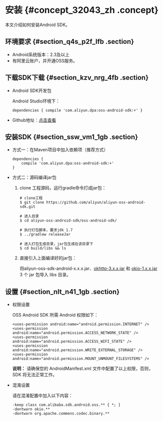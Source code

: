 # 安装 {#concept_32043_zh .concept}

本文介绍如何安装Android SDK。

## 环境要求 {#section_q4s_p2f_lfb .section}

-   Android系统版本：2.3及以上
-   有阿里云账户，并开通OSS服务。

## 下载SDK下载 {#section_kzv_nrg_4fb .section}

-   Android SDK开发包

    Android Studio环境下：

    ```
    dependencies { compile 'com.aliyun.dpa:oss-android-sdk:+' }
    ```

-   Github地址：[点击查看](https://github.com/aliyun/aliyun-oss-android-sdk) 

## 安装SDK {#section_ssw_vm1_1gb .section}

-   方式一：在Maven项目中加入依赖项（推荐方式）

    ```
    dependencies {
    	compile 'com.aliyun.dpa:oss-android-sdk:+'
    }
    
    ```

-   方式二：源码编译jar包
    1.  clone 工程源码，运行gradle命令打成jar包：

        ```
        # clone工程
        $ git clone https://github.com/aliyun/aliyun-oss-android-sdk.git
        
        # 进入目录
        $ cd aliyun-oss-android-sdk/oss-android-sdk/
        
        # 执行打包脚本，要求jdk 1.7
        $ ../gradlew releaseJar
        
        # 进入打包生成目录，jar包生成在该目录下
        $ cd build/libs && ls
        
        ```

    2.  直接引入上面编译好的jar包：

        将aliyun-oss-sdk-android-x.x.x.jar、[okhttp-3.x.x.jar](http://http://square.github.io/okhttp/) 和 [okio-1.x.x.jar](https://search.maven.org/remote_content?g=com.squareup.okio&a=okio&v=LATEST) 3 个 jar 包导入 libs 目录。


## 设置 {#section_nlt_n41_1gb .section}

-   权限设置

    OSS Android SDK 所需 Android 权限如下：

    ```
    <uses-permission android:name="android.permission.INTERNET" />
    <uses-permission android:name="android.permission.ACCESS_NETWORK_STATE" />
    <uses-permission android:name="android.permission.ACCESS_WIFI_STATE" />
    <uses-permission android:name="android.permission.WRITE_EXTERNAL_STORAGE" />
    <uses-permission android:name="android.permission.MOUNT_UNMOUNT_FILESYSTEMS" />
    
    ```

    **说明：** 请确保您的 AndroidManifest.xml 文件中配置了以上权限，否则，SDK 将无法正常工作。

-   混淆设置

    请在混淆配置中加入以下内容：

    ```
    -keep class com.alibaba.sdk.android.oss.** { *; }
    -dontwarn okio.**
    -dontwarn org.apache.commons.codec.binary.**
    
    ```


